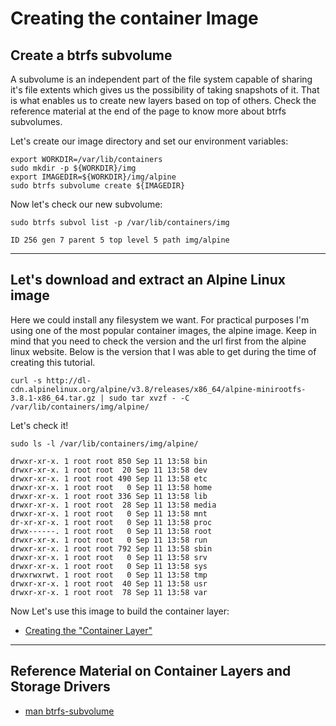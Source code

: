 # Creating the container Image

## Create a btrfs subvolume

A subvolume is an independent part of the file system capable of sharing it's file extents which gives us the possibility of taking snapshots of it. That is what enables us to create new layers based on top of others. Check the reference material at the end of the page to know more about btrfs subvolumes.


Let's create our image directory and set our environment variables:
```
export WORKDIR=/var/lib/containers
sudo mkdir -p ${WORKDIR}/img
export IMAGEDIR=${WORKDIR}/img/alpine
sudo btrfs subvolume create ${IMAGEDIR}
```
Now let's check our new subvolume:
```
sudo btrfs subvol list -p /var/lib/containers/img

ID 256 gen 7 parent 5 top level 5 path img/alpine
```
---
## Let's download and extract an Alpine Linux image

Here we could install any filesystem we want. For practical purposes I'm using one of the most popular container images, the alpine image. Keep in mind that you need to check the version and the url first from the alpine linux website. Below is the version that I was able to get during the time of creating this tutorial.

```
curl -s http://dl-cdn.alpinelinux.org/alpine/v3.8/releases/x86_64/alpine-minirootfs-3.8.1-x86_64.tar.gz | sudo tar xvzf - -C /var/lib/containers/img/alpine/
```
Let's check it!

```
sudo ls -l /var/lib/containers/img/alpine/

drwxr-xr-x. 1 root root 850 Sep 11 13:58 bin
drwxr-xr-x. 1 root root  20 Sep 11 13:58 dev
drwxr-xr-x. 1 root root 490 Sep 11 13:58 etc
drwxr-xr-x. 1 root root   0 Sep 11 13:58 home
drwxr-xr-x. 1 root root 336 Sep 11 13:58 lib
drwxr-xr-x. 1 root root  28 Sep 11 13:58 media
drwxr-xr-x. 1 root root   0 Sep 11 13:58 mnt
dr-xr-xr-x. 1 root root   0 Sep 11 13:58 proc
drwx------. 1 root root   0 Sep 11 13:58 root
drwxr-xr-x. 1 root root   0 Sep 11 13:58 run
drwxr-xr-x. 1 root root 792 Sep 11 13:58 sbin
drwxr-xr-x. 1 root root   0 Sep 11 13:58 srv
drwxr-xr-x. 1 root root   0 Sep 11 13:58 sys
drwxrwxrwt. 1 root root   0 Sep 11 13:58 tmp
drwxr-xr-x. 1 root root  40 Sep 11 13:58 usr
drwxr-xr-x. 1 root root  78 Sep 11 13:58 var
```
Now Let's use this image to build the container layer:

* [Creating the "Container Layer"](04-container_layer.md)


---
## Reference Material on Container Layers and Storage Drivers

* [man btrfs-subvolume](https://btrfs.wiki.kernel.org/index.php/Manpage/btrfs-subvolume)

